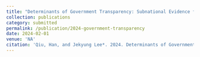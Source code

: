 ```yaml
---
title: "Determinants of Government Transparency: Subnational Evidence from China."
collection: publications
category: submitted
permalink: /publication/2024-government-transparency
date: 2024-02-01
venue: 'NA'
citation: 'Qiu, Han, and Jekyung Lee*. 2024. Determinants of Government Transparency: Subnational Evidence from China.'
---
```

